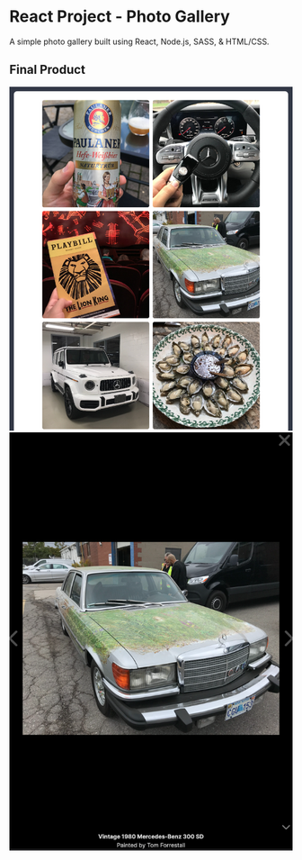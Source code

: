 # React Project - Photo Gallery

A simple photo gallery built using React, Node.js, SASS, & HTML/CSS.

## Final Product

<img src="https://github.com/john-ngai/react-gallery/blob/main/docs/01_Gallery.png" alt="Gallery" width="750px" />
<img src="https://github.com/john-ngai/react-gallery/blob/main/docs/02_Image-Modal.png" alt="Image Modal" width="750px" />